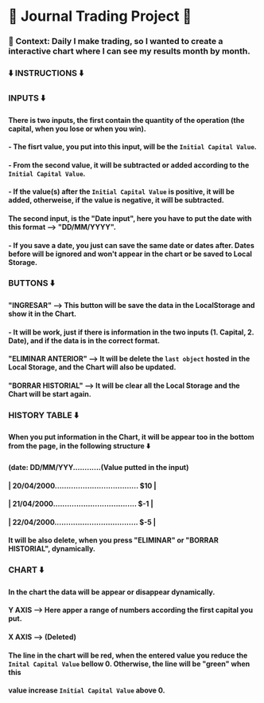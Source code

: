 # 🧩  Journal Trading Project  🧩

### 🔵 Context: Daily I make trading, so I wanted to create a interactive chart where I can see my results month by month.

### ⬇️ INSTRUCTIONS ⬇️

###  INPUTS ⬇️
#### There is two inputs, the first contain the quantity of the operation (the capital, when you lose or when you win).
####  - The fisrt value, you put into this input, will be the `Initial Capital Value`.
####  - From the second value, it will be subtracted or added according to the `Initial Capital Value`.
####  - If the value(s) after the `Initial Capital Value` is positive, it will be added, otherweise, if the value is negative, it will be subtracted.
#### The second input, is the "Date input", here you have to put the date with this format --> "DD/MM/YYYY".
#### - If you save a date, you just can save the same date or dates after. Dates before will be ignored and won't appear in the chart or be saved to Local Storage.

### BUTTONS ⬇️
#### "INGRESAR" --> This button will be save the data in the LocalStorage and show it in the Chart.
####  - It will be work, just if there is information in the two inputs (1. Capital, 2. Date), and if the data is in the correct format.
#### "ELIMINAR ANTERIOR" --> It will be delete the `last object` hosted in the Local Storage, and the Chart will also be updated.
#### "BORRAR HISTORIAL" --> It will be clear all the Local Storage and the Chart will be start again.

### HISTORY TABLE ⬇️
#### When you put information in the Chart, it will be appear too in the bottom from the page, in the following structure ⬇️
####                                                              (date: DD/MM/YYY............(Value putted in the input)  
####                                                              |  20/04/2000.................................... $10  |
####                                                              |  21/04/2000.................................... $-1   |
####                                                              |  22/04/2000.................................... $-5  |
#### It will be also delete, when you press "ELIMINAR" or "BORRAR HISTORIAL", dynamically.

### CHART ⬇️
#### In the chart the data will be appear or disappear dynamically.
#### Y AXIS --> Here apper a range of numbers according the first capital you put.
#### X AXIS --> (Deleted)
#### The line in the chart will be red, when the entered value you reduce the `Inital Capital Value` bellow 0. Otherwise, the line will be "green" when this
#### value increase `Initial Capital Value` above 0.
